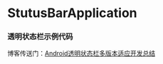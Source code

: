 # StutusBarApplication
### 透明状态栏示例代码

博客传送门：[Android透明状态栏多版本适应开发总结](https://blog.csdn.net/Chipss/article/details/88852375)
